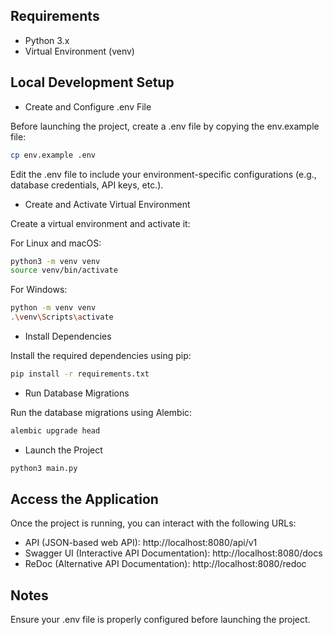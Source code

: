 
## Requirements

* Python 3.x
* Virtual Environment (venv)

## Local Development Setup

* Create and Configure .env File

Before launching the project, create a .env file by copying the env.example file:
```bash
cp env.example .env
```
Edit the .env file to include your environment-specific configurations (e.g., database credentials, API keys, etc.).

* Create and Activate Virtual Environment

Create a virtual environment and activate it:

For Linux and macOS:

```bash 
python3 -m venv venv
source venv/bin/activate
```

For Windows:

```bash 
python -m venv venv
.\venv\Scripts\activate
```
* Install Dependencies

Install the required dependencies using pip:
```bash 
pip install -r requirements.txt
```

* Run Database Migrations

Run the database migrations using Alembic:
```bash 
alembic upgrade head
```
* Launch the Project
```bash 
python3 main.py
```

## Access the Application
Once the project is running, you can interact with the following URLs:

* API (JSON-based web API): http://localhost:8080/api/v1
* Swagger UI (Interactive API Documentation): http://localhost:8080/docs
* ReDoc (Alternative API Documentation): http://localhost:8080/redoc

## Notes
Ensure your .env file is properly configured before launching the project.
